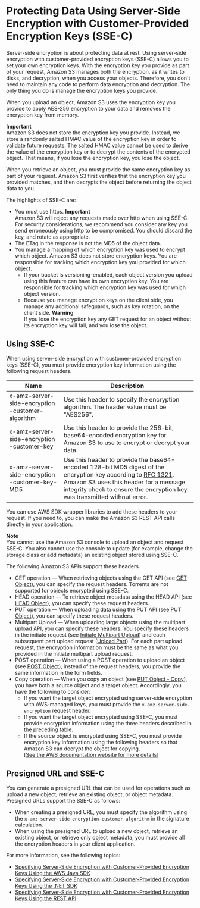 # Protecting Data Using Server\-Side Encryption with Customer\-Provided Encryption Keys \(SSE\-C\)<a name="ServerSideEncryptionCustomerKeys"></a>

Server\-side encryption is about protecting data at rest\. Using server\-side encryption with customer\-provided encryption keys \(SSE\-C\) allows you to set your own encryption keys\. With the encryption key you provide as part of your request, Amazon S3 manages both the encryption, as it writes to disks, and decryption, when you access your objects\. Therefore, you don't need to maintain any code to perform data encryption and decryption\. The only thing you do is manage the encryption keys you provide\.

When you upload an object, Amazon S3 uses the encryption key you provide to apply AES\-256 encryption to your data and removes the encryption key from memory\. 

**Important**  
Amazon S3 does not store the encryption key you provide\. Instead, we store a randomly salted HMAC value of the encryption key in order to validate future requests\. The salted HMAC value cannot be used to derive the value of the encryption key or to decrypt the contents of the encrypted object\. That means, if you lose the encryption key, you lose the object\. 

When you retrieve an object, you must provide the same encryption key as part of your request\. Amazon S3 first verifies that the encryption key you provided matches, and then decrypts the object before returning the object data to you\. 

The highlights of SSE\-C are:
+  You must use https\. 
**Important**  
Amazon S3 will reject any requests made over http when using SSE\-C\. For security considerations, we recommend you consider any key you send erroneously using http to be compromised\. You should discard the key, and rotate as appropriate\.
+ The ETag in the response is not the MD5 of the object data\. 
+ You manage a mapping of which encryption key was used to encrypt which object\. Amazon S3 does not store encryption keys\. You are responsible for tracking which encryption key you provided for which object\.
  + If your bucket is versioning\-enabled, each object version you upload using this feature can have its own encryption key\. You are responsible for tracking which encryption key was used for which object version\. 
  + Because you manage encryption keys on the client side, you manage any additional safeguards, such as key rotation, on the client side\.
**Warning**  
If you lose the encryption key any GET request for an object without its encryption key will fail, and you lose the object\.

## Using SSE\-C<a name="sse-c-how-to-programmatically-intro"></a>

When using server\-side encryption with customer\-provided encryption keys \(SSE\-C\), you must provide encryption key information using the following request headers\. 


|  Name  |  Description  | 
| --- | --- | 
| x\-amz\-server\-side​\-encryption​\-customer\-algorithm  |  Use this header to specify the encryption algorithm\. The header value must be "AES256"\.   | 
| x\-amz\-server\-side​\-encryption​\-customer\-key  |  Use this header to provide the 256\-bit, base64\-encoded encryption key for Amazon S3 to use to encrypt or decrypt your data\.   | 
| x\-amz\-server\-side​\-encryption​\-customer\-key\-MD5  |  Use this header to provide the base64\-encoded 128\-bit MD5 digest of the encryption key according to [RFC 1321](http://tools.ietf.org/html/rfc1321)\. Amazon S3 uses this header for a message integrity check to ensure the encryption key was transmitted without error\.  | 

You can use AWS SDK wrapper libraries to add these headers to your request\. If you need to, you can make the Amazon S3 REST API calls directly in your application\. 

**Note**  
You cannot use the Amazon S3 console to upload an object and request SSE\-C\. You also cannot use the console to update \(for example, change the storage class or add metadata\) an existing object stored using SSE\-C\.

The following Amazon S3 APIs support these headers\.
+ GET operation — When retrieving objects using the GET API \(see [GET Object](http://docs.aws.amazon.com/AmazonS3/latest/API/RESTObjectGET.html)\), you can specify the request headers\. Torrents are not supported for objects encrypted using SSE\-C\.
+ HEAD operation — To retrieve object metadata using the HEAD API \(see [HEAD Object](http://docs.aws.amazon.com/AmazonS3/latest/API/RESTObjectHEAD.html)\), you can specify these request headers\.
+ PUT operation — When uploading data using the PUT API \(see [PUT Object](http://docs.aws.amazon.com/AmazonS3/latest/API/RESTObjectPUT.html)\), you can specify these request headers\. 
+ Multipart Upload — When uploading large objects using the multipart upload API, you can specify these headers\. You specify these headers in the initiate request \(see [Initiate Multipart Upload](http://docs.aws.amazon.com/AmazonS3/latest/API/mpUploadInitiate.html)\) and each subsequent part upload request \([Upload Part](http://docs.aws.amazon.com/AmazonS3/latest/API/mpUploadUploadPart.html)\)\. For each part upload request, the encryption information must be the same as what you provided in the initiate multipart upload request\.
+ POST operation — When using a POST operation to upload an object \(see [POST Object](http://docs.aws.amazon.com/AmazonS3/latest/API/RESTObjectPOST.html)\), instead of the request headers, you provide the same information in the form fields\.
+ Copy operation — When you copy an object \(see [PUT Object \- Copy](http://docs.aws.amazon.com/AmazonS3/latest/API/RESTObjectCOPY.html)\), you have both a source object and a target object\. Accordingly, you have the following to consider:
  + If you want the target object encrypted using server\-side encryption with AWS\-managed keys, you must provide the `x-amz-server-side​-encryption` request header\.
  +  If you want the target object encrypted using SSE\-C, you must provide encryption information using the three headers described in the preceding table\.
  +  If the source object is encrypted using SSE\-C, you must provide encryption key information using the following headers so that Amazon S3 can decrypt the object for copying\.    
[\[See the AWS documentation website for more details\]](http://docs.aws.amazon.com/AmazonS3/latest/dev/ServerSideEncryptionCustomerKeys.html)

## Presigned URL and SSE\-C<a name="ssec-and-presignedurl"></a>

You can generate a presigned URL that can be used for operations such as upload a new object, retrieve an existing object, or object metadata\. Presigned URLs support the SSE\-C as follows:
+ When creating a presigned URL, you must specify the algorithm using the `x-amz-server-side​-encryption​-customer-algorithm` in the signature calculation\.
+ When using the presigned URL to upload a new object, retrieve an existing object, or retrieve only object metadata, you must provide all the encryption headers in your client application\. 

For more information, see the following topics:
+ [Specifying Server\-Side Encryption with Customer\-Provided Encryption Keys Using the AWS Java SDK](sse-c-using-java-sdk.md)
+ [Specifying Server\-Side Encryption with Customer\-Provided Encryption Keys Using the \.NET SDK](sse-c-using-dot-net-sdk.md)
+ [Specifying Server\-Side Encryption with Customer\-Provided Encryption Keys Using the REST API](ServerSideEncryptionCustomerKeysSSEUsingRESTAPI.md)